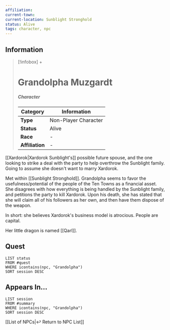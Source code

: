 ```yaml
---
affiliation:
current-town: 
current-location: Sunblight Stronghold
status: Alive
tags: character, npc
---
```


## Information
> [!infobox] +
> # Grandolpha Muzgardt
> ##### Character
> | Category | Information |
> | ---- | ---- |
> | **Type** | Non-Player Character |
> | **Status** | Alive |
> | **Race** | - |
> | **Affiliation** | - |

[[Xardorok|Xardorok Sunblight's]] possible future spouse, and the one looking to strike a deal with the party to help overthrow the Sunblight family. Going to assume she doesn't want to marry Xardorok.

Met within [[Sunblight Stronghold]]. Grandolpha seems to favor the usefulness/potential of the people of the Ten Towns as a financial asset. She disagrees with how everything is being handled by the Sunblight family, and petitions the party to kill Xardorok. Upon his death, she has stated that she will claim all of his followers as her own, and then have them dispose of the weapon.

In short: she believes Xardorok's business model is atrocious. People are capital.

Her little dragon is named [[Qarl]].

## Quest

```dataview
LIST status
FROM #quest 
WHERE icontains(npc, "Grandolpha")
SORT session DESC
```

## Appears In...
```dataview
LIST session
FROM #summary
WHERE icontains(npc, "Grandolpha")
SORT session DESC
```

[[List of NPCs|↩️ Return to NPC List]]